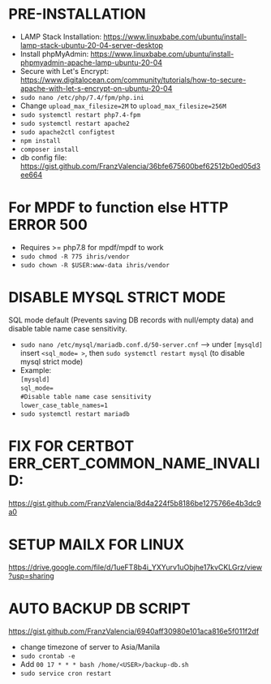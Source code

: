 # PRE-INSTALLATION
* LAMP Stack Installation: https://www.linuxbabe.com/ubuntu/install-lamp-stack-ubuntu-20-04-server-desktop
* Install phpMyAdmin: https://www.linuxbabe.com/ubuntu/install-phpmyadmin-apache-lamp-ubuntu-20-04
* Secure with Let's Encrypt: https://www.digitalocean.com/community/tutorials/how-to-secure-apache-with-let-s-encrypt-on-ubuntu-20-04
* `sudo nano /etc/php/7.4/fpm/php.ini`
* Change `upload_max_filesize=2M` to `upload_max_filesize=256M`
* `sudo systemctl restart php7.4-fpm`
* `sudo systemctl restart apache2`
* `sudo apache2ctl configtest`
* `npm install`
* `composer install`
* db config file: https://gist.github.com/FranzValencia/36bfe675600bef62512b0ed05d3ee664
# For MPDF to function else HTTP ERROR 500
* Requires >= php7.8 for mpdf/mpdf to work
* `sudo chmod -R 775 ihris/vendor`
* `sudo chown -R $USER:www-data ihris/vendor`
# DISABLE MYSQL STRICT MODE
SQL mode default (Prevents saving DB records with null/empty data) and disable table name case sensitivity.
* `sudo nano /etc/mysql/mariadb.conf.d/50-server.cnf`  --> under `[mysqld]` insert `<sql_mode= >`, then `sudo systemctl restart mysql` (to disable mysql strict mode)
* Example: <br>
`[mysqld]` <br>
`sql_mode=` <br>
`#Disable table name case sensitivity` <br>
`lower_case_table_names=1`
* `sudo systemctl restart mariadb`
# FIX FOR CERTBOT ERR_CERT_COMMON_NAME_INVALID:
https://gist.github.com/FranzValencia/8d4a224f5b8186be1275766e4b3dc9a0
# SETUP MAILX FOR LINUX
https://drive.google.com/file/d/1ueFT8b4i_YXYurv1uObjhe17kvCKLGrz/view?usp=sharing
# AUTO BACKUP DB SCRIPT
https://gist.github.com/FranzValencia/6940aff30980e101aca816e5f011f2df
* change timezone of server to Asia/Manila
* `sudo crontab -e`
* Add `00 17 * * * bash /home/<USER>/backup-db.sh`
* `sudo service cron restart`
